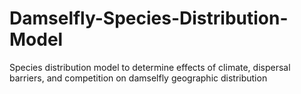 # Damselfly-Species-Distribution-Model
Species distribution model to determine effects of climate, dispersal barriers, and competition on damselfly geographic distribution
